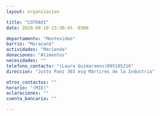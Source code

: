 ```yaml
---
layout: organizacion

title: "COTRAVI"
date: 2020-08-10 23:30:45 -0300

departamento: "Montevideo"
barrio: "Maracaná"
actividades: "Merienda"
donaciones: "Alimentos"
necesidades: ""
telefono_contacto: "(Laura Guimaraens)095185218"
direccion: "Justo Paez 303 esq Mártires de la Industria"

otros_contactos: ""
horario: "(MIE)"
aclaraciones: ""
cuenta_bancaria: ""

---
```

